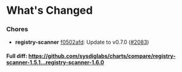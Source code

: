 # What's Changed

### Chores
- **registry-scanner** [f0502afd](https://github.com/sysdiglabs/charts/commit/f0502afd7d1c14a81b2ee30e8a61ac39f1ef0684): Update to v0.7.0 ([#2083](https://github.com/sysdiglabs/charts/issues/2083))
#### Full diff: https://github.com/sysdiglabs/charts/compare/registry-scanner-1.5.1...registry-scanner-1.6.0
